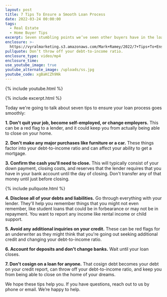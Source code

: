 ```yaml
---
layout: post
title: 7 Tips To Ensure a Smooth Loan Process
date: 2022-03-24 00:00:00
tags:
  - Real Estate
  - Home Buyer Tips
excerpt: Seven stumbling points we’ve seen other buyers have in the loan process.
enclosure: >-
  https://vyralmarketing.s3.amazonaws.com/Mark+Ramey/2022/7+Tips+To+Ensure+a+Smooth+Loan+Process.mp4
pullquote: Don’t throw off your debt-to-income ratio.
enclosure_type: video/mp4
enclosure_time:
use_youtube_image: true
youtube_alternate_image: /uploads/ss.jpg
youtube_code: xgBaKCZh9Nk
---
```

{% include youtube.html %}

{% include excerpt.html %}

Today we're going to talk about seven tips to ensure your loan process goes smoothly:

**1\. Don't quit your job, become self-employed, or change employers.** This can be a red flag to a lender, and it could keep you from actually being able to close on your home.&nbsp;

**2\. Don't make any major purchases like furniture or a car.** These things factor into your debt-to-income ratio and can affect your ability to get a mortgage.

**3\. Confirm the cash you'll need to close.** This will typically consist of your down payment, closing costs, and reserves that the lender requires that you have in your bank account until the day of closing. Don't transfer any of that money until just before closing.

{% include pullquote.html %}

**4\. Disclose all of your debts and liabilities.** Go through everything with your lender. They'll help you remember things that you might not even remember, like student loans that could be in forbearance or may not be in repayment. You want to report any income like rental income or child support.

**5\. Avoid any additional inquiries on your credit.** These can be red flags for an underwriter as they might think that you're going out seeking additional credit and changing your debt-to-income ratio.

**6\. Account for deposits and don't change banks.** Wait until your loan closes.

**7\. Don't cosign on a loan for anyone.** That cosign debt becomes your debt on your credit report, can throw off your debt-to-income ratio, and keep you from being able to close on the home of your dreams.

We hope these tips help you. If you have questions, reach out to us by phone or email. We’re happy to help.
